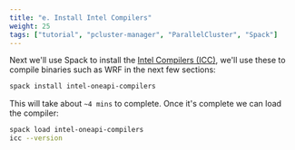 ```yaml
---
title: "e. Install Intel Compilers"
weight: 25
tags: ["tutorial", "pcluster-manager", "ParallelCluster", "Spack"]
---
```


Next we'll use Spack to install the [Intel Compilers (ICC)](https://www.intel.com/content/www/us/en/developer/tools/oneapi/toolkits.html), we'll use these to compile binaries such as WRF in the next few sections:

```bash
spack install intel-oneapi-compilers
```

This will take about `~4 mins` to complete. Once it's complete we can load the compiler:

```bash
spack load intel-oneapi-compilers
icc --version
```